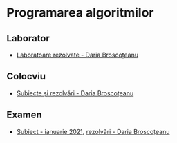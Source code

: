 # Programarea algoritmilor

## Laborator

- [Laboratoare rezolvate - Daria Broscoțeanu](https://github.com/dariabroscoteanu/Algorithm-Programming/tree/main/Laboratoare%20PA)

## Colocviu

- [Subiecte și rezolvări - Daria Broscoțeanu](https://github.com/dariabroscoteanu/Algorithm-Programming/tree/main/Colocviu%20PA)

## Examen

- [Subiect - ianuarie 2021](https://github.com/dariabroscoteanu/Algorithm-Programming/blob/main/PA%20EXAMEN/143-Broscoteanu-Daria-Mihaela.pdf), [rezolvări - Daria Broscoțeanu](https://github.com/dariabroscoteanu/Algorithm-Programming/blob/main/PA%20EXAMEN/143_Broscoteanu_Daria_Mihaela.pdf)
